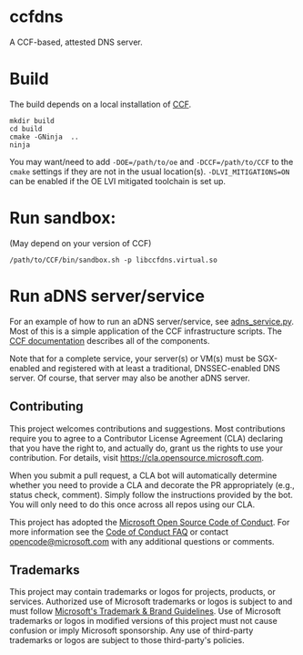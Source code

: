 # ccfdns

A CCF-based, attested DNS server.

# Build

The build depends on a local installation of [CCF](https://github.com/microsoft/ccf).

```
mkdir build
cd build
cmake -GNinja  ..
ninja
```

You may want/need to add `-DOE=/path/to/oe` and `-DCCF=/path/to/CCF` to the `cmake` settings if they are not in the usual location(s). `-DLVI_MITIGATIONS=ON` can be enabled if the OE LVI mitigated toolchain is set up.

# Run sandbox:

(May depend on your version of CCF)

```
/path/to/CCF/bin/sandbox.sh -p libccfdns.virtual.so
```

# Run aDNS server/service

For an example of how to run an aDNS server/service, see [adns_service.py](tests/adns_service.py). Most of this is a simple application of the CCF infrastructure scripts. The [CCF documentation](https://microsoft.github.io/CCF/main/index.html) describes all of the components.

Note that for a complete service, your server(s) or VM(s) must be SGX-enabled and registered with at least a traditional, DNSSEC-enabled DNS server. Of course, that server may also be another aDNS server.

## Contributing

This project welcomes contributions and suggestions. Most contributions require you to agree to a
Contributor License Agreement (CLA) declaring that you have the right to, and actually do, grant us
the rights to use your contribution. For details, visit https://cla.opensource.microsoft.com.

When you submit a pull request, a CLA bot will automatically determine whether you need to provide
a CLA and decorate the PR appropriately (e.g., status check, comment). Simply follow the instructions
provided by the bot. You will only need to do this once across all repos using our CLA.

This project has adopted the [Microsoft Open Source Code of Conduct](https://opensource.microsoft.com/codeofconduct/).
For more information see the [Code of Conduct FAQ](https://opensource.microsoft.com/codeofconduct/faq/) or
contact [opencode@microsoft.com](mailto:opencode@microsoft.com) with any additional questions or comments.

## Trademarks

This project may contain trademarks or logos for projects, products, or services. Authorized use of Microsoft
trademarks or logos is subject to and must follow
[Microsoft's Trademark & Brand Guidelines](https://www.microsoft.com/en-us/legal/intellectualproperty/trademarks/usage/general).
Use of Microsoft trademarks or logos in modified versions of this project must not cause confusion or imply Microsoft sponsorship.
Any use of third-party trademarks or logos are subject to those third-party's policies.
